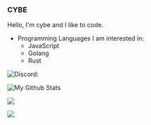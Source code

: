### CYBE
Hello, I'm cybe and I like to code.

* Programming Languages I am interested in:
  * JavaScript
  * Golang
  * Rust

![Discord: ](https://dcbadge.vercel.app/api/shield/864954707525107712 )

![My Github Stats](https://github-readme-stats.vercel.app/api?username=cybe42&show_icons=true&theme=radical)

![](https://hit.yhype.me/github/profile?user_id=47478929)

![](https://komarev.com/ghpvc/?username=usercybe)
